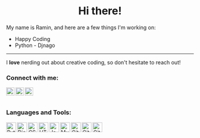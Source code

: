 
<h1 align="center">Hi there!</h1>

<p>My name is Ramin, and here are a few things I'm working on:</p>

<ul>
  <li>Happy Coding</li>
  <li>Python - Djnago</li>
</ul>

<hr>

<p>I <strong>love</strong> nerding out about creative coding, so don't hesitate to reach out!</p>

### Connect with me:

[<img align="left" alt="LinkedIn" width="22px" src="https://cdn.jsdelivr.net/npm/simple-icons@v3/icons/linkedin.svg" />][linkedin]
[<img align="left" alt="Instagram" width="22px" src="https://cdn.jsdelivr.net/npm/simple-icons@v3/icons/instagram.svg" />][instagram]
[<img align="left" alt="Twitter" width="22px" src="https://cdn.jsdelivr.net/npm/simple-icons@v3/icons/twitter.svg" />][twitter]

<br />
<br />

### Languages and Tools:

<img align="left" alt="Python" width="26px" src="https://cdn.jsdelivr.net/gh/devicons/devicon/icons/python/python-original.svg" />
<img align="left" alt="Django" width="26px" src="https://cdn.jsdelivr.net/gh/devicons/devicon/icons/django/django-original.svg" />
<img align="left" alt="CSS3" width="26px" src="https://cdn.jsdelivr.net/gh/devicons/devicon/icons/css3/css3-original.svg" />
<img align="left" alt="HTML" width="26px" src="https://cdn.jsdelivr.net/gh/devicons/devicon/icons/html5/html5-original.svg" />
<img align="left" alt="JavaScript" width="26px" src="https://cdn.jsdelivr.net/gh/devicons/devicon/icons/javascript/javascript-original.svg" />
<img align="left" alt="MySQL" width="26px" src="https://cdn.jsdelivr.net/gh/devicons/devicon/icons/mysql/mysql-original-wordmark.svg" />
<img align="left" alt="GitHub" width="26px" src="https://cdn.jsdelivr.net/gh/devicons/devicon/icons/github/github-original.svg" />
<img align="left" alt="Git" width="26px" src="https://cdn.jsdelivr.net/gh/devicons/devicon/icons/git/git-original.svg" />
<img align="left" alt="Git" width="26px" src="https://cdn.jsdelivr.net/gh/devicons/devicon/icons/flask/flask-original.svg" />
  


<br />

[instagram]: https://instagram.com/1__ramin
[linkedin]: https://linkedin.com/in/ramin-mahmodi
[twitter]: https://twitter.com/1__rAmin
<!--
Here are some ideas to get you started:

- 🔭 I’m currently working on ...
- 🌱 I’m currently learning ...
- 👯 I’m looking to collaborate on ...
- 🤔 I’m looking for help with ...
- 💬 Ask me about ...
- 📫 How to reach me: ...
- 😄 Pronouns: ...
- ⚡ Fun fact: ...
- -->

